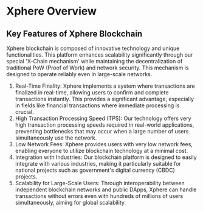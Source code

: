 # Xphere Overview

## Key Features of Xphere Blockchain



Xphere blockchain is composed of innovative technology and unique functionalities. This platform enhances scalability significantly through our special 'X-Chain mechanism' while maintaining the decentralization of traditional PoW (Proof of Work) and network security. This mechanism is designed to operate reliably even in large-scale networks.



1. Real-Time Finality: Xphere implements a system where transactions are finalized in real-time, allowing users to confirm and complete transactions instantly. This provides a significant advantage, especially in fields like financial transactions where immediate processing is crucial.&#x20;
2. High Transaction Processing Speed (TPS): Our technology offers very high transaction processing speeds required in real-world applications, preventing bottlenecks that may occur when a large number of users simultaneously use the network.&#x20;
3. Low Network Fees: Xphere provides users with very low network fees, enabling everyone to utilize blockchain technology at a minimal cost.&#x20;
4. Integration with Industries: Our blockchain platform is designed to easily integrate with various industries, making it particularly suitable for national projects such as government's digital currency (CBDC) projects.&#x20;
5. Scalability for Large-Scale Users: Through interoperability between independent blockchain networks and public DApps, Xphere can handle transactions without errors even with hundreds of millions of users simultaneously, aiming for global scalability.







